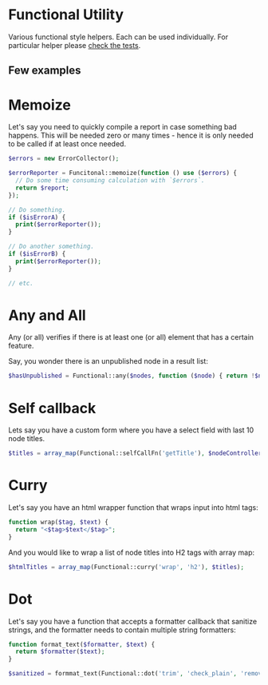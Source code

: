 Functional Utility
==================

Various functional style helpers. Each can be used individually. For particular helper please [check the tests](../tests/phpunit/Util/FunctionalTest.php).

Few examples
------------

# Memoize

Let's say you need to quickly compile a report in case something bad happens. This will be needed zero or many times - hence it is only needed to be called if at least once needed.

```php
$errors = new ErrorCollector();

$errorReporter = Funcitonal::memoize(function () use ($errors) {
  // Do some time consuming calculation with `$errors`.
  return $report;
});

// Do something.
if ($isErrorA) {
  print($errorReporter());
}

// Do another something.
if ($isErrorB) {
  print($errorReporter());
}

// etc.
```


# Any and All

Any (or all) verifies if there is at least one (or all) element that has a certain feature.

Say, you wonder there is an unpublished node in a result list:

```php
$hasUnpublished = Functional::any($nodes, function ($node) { return !$node->published; });
```


# Self callback

Lets say you have a custom form where you have a select field with last 10 node titles.

```php
$titles = array_map(Functional::selfCallFn('getTitle'), $nodeControllerList);
```


# Curry

Let's say you have an html wrapper function that wraps input into html tags:

```php
function wrap($tag, $text) {
  return "<$tag>$text</$tag>";
}
```

And you would like to wrap a list of node titles into H2 tags with array map:

```php
$htmlTitles = array_map(Functional::curry('wrap', 'h2'), $titles);
```


# Dot

Let's say you have a function that accepts a formatter callback that sanitize strings, and the formatter needs to contain multiple string formatters:

```php
function format_text($formatter, $text) {
  return $formatter($text);
}

$sanitized = formmat_text(Functional::dot('trim', 'check_plain', 'remove_forbidden_words'), $text);
```
